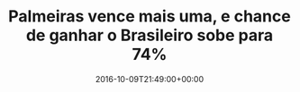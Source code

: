 ---
layout: post
title: "Palmeiras vence mais uma, e chance de ganhar o Brasileiro sobe para 74%"
date: 2016-10-09T21:49:00+00:00
external_link: "http://globoesporte.globo.com/futebol/brasileirao-serie-a/noticia/2016/10/palmeiras-vence-mais-uma-e-chance-de-ganhar-o-brasileiro-sobe-para-74.html"
categories: news globo.com
---